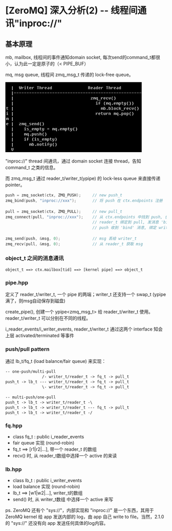 # [ZeroMQ] 深入分析(2) -- 线程间通讯"inproc://"


## 基本原理

mb, mailbox, 线程间的事件通知domain socket, 每次send的command_t都很小，认为此一定是原子的（< PIPE_BUF）

mq, msg queue, 线程间 zmq_msg_t 传递的 lock-free queue。

![](images/2010_12_17_zmq_internals_02/inproc.png)

"inproc://" thread 间通讯，通过 domain socket 连接 thread，告知 command_t 之类的信息。

而 zmq_msg_t 通过 reader_t/writer_t(ypipe) 的 lock-less queue 来直接传递 pointer。

```C++
push = zmq_socket(ctx, ZMQ_PUSH);     // new push_t
zmq_bind(push, "inproc://xxx");       // 将 push 在 ctx.endpoints 注册

pull = zmq_socket(ctx, ZMQ_PULL);     // new pull_t
zmq_connect(pull, "inproc://xxx");    // 从 ctx.endpoints 中找到 push, 创建 reader_t/writer_t
                                      // reader_t 绑定到 pull, 发消息 'bind' to pull.mailbox
                                      // push 收到 'bind' 消息, 绑定 writer_t

zmq_send(push, &msg, 0);              // msg 丢给 writer_t
zmq_recv(pull, &msg, 0);              // 从 reader_t 获取 msg
```


### object_t 之间的消息通讯

```
object_t ==> ctx.mailbox[tid] ==> [kernel pipe] ==> object_t
```


### pipe.hpp

定义了 reader_t/writer_t, 一个 pipe 的两端；writer_t 还支持一个 swap_t (ypipe满了，则msg自动保存到磁盘)

create_pipe(), 创建一个 ypipe<zmq_msg_t> 给 reader_t/writer_t 使用。reader_t/writer_t 可以分别在不同的线程。

i_reader_events/i_writer_events, reader_t/writer_t 通过这两个 interface 知会上层 activated/terminated 等事件


### push/pull pattern

通过 lb_t/fq_t (load balance/fair queue) 来实现：

```
-- one-push/multi-pull
                /- writer_t/reader_t -> fq_t -> pull_t
push_t -> lb_t --- writer_t/reader_t -> fq_t -> pull_t
                \- writer_t/reader_t -> fq_t -> pull_t

-- multi-push/one-pull
push_t -> lb_t -> writer_t/reader_t -\
push_t -> lb_t -> writer_t/reader_t --- fq_t -> pull_t
push_t -> lb_t -> writer_t/reader_t -/
```


### fq.hpp

 * class fq_t : public i_reader_events
 * fair queue 实现 (round-robin)
 * fq_t ==> [r1|r2|...], 带一个 reader_t 的数组
 * recv() 时, 从 reader_t数组中选择一个 active 的来读


### lb.hpp

 * class lb_t : public i_writer_events
 * load balance 实现 (round-robin)
 * lb_t ==> [w1|w2|...], writer_t的数组
 * send() 时, 从 writer_t数组 中选择一个 active 来写

ps. ZeroMQ 还有个 "sys://"，内部实现和 "inproc://" 是一个东西，其用于 ZeroMQ kernel 给 app 发送内部的 log，由 app 自己 write to file。当然，2.1.0的 "sys://" 还没有向 app 发送任何具体的log内容。
